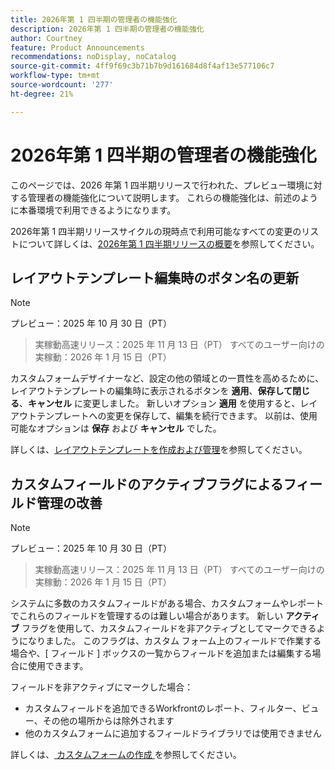 ```yaml
---
title: 2026年第 1 四半期の管理者の機能強化
description: 2026年第 1 四半期の管理者の機能強化
author: Courtney
feature: Product Announcements
recommendations: noDisplay, noCatalog
source-git-commit: 4ff9f69c3b71b7b9d161684d8f4af13e577106c7
workflow-type: tm+mt
source-wordcount: '277'
ht-degree: 21%

---
```


# 2026年第 1 四半期の管理者の機能強化

このページでは、2026 年第 1 四半期リリースで行われた、プレビュー環境に対する管理者の機能強化について説明します。 これらの機能強化は、前述のように本番環境で利用できるようになります。

2026年第 1 四半期リリースサイクルの現時点で利用可能なすべての変更のリストについて詳しくは、[2026年第 1 四半期リリースの概要](/help/quicksilver/product-announcements/product-releases/26-q1-release-activity/26-q1-release-overview.md)を参照してください。


## レイアウトテンプレート編集時のボタン名の更新

>[!NOTE]
>
>プレビュー：2025 年 10 月 30 日（PT）
>>実稼動高速リリース：2025 年 11 月 13 日（PT）
>>すべてのユーザー向けの実稼動：2026 年 1 月 15 日（PT）

カスタムフォームデザイナーなど、設定の他の領域との一貫性を高めるために、レイアウトテンプレートの編集時に表示されるボタンを **適用**、**保存して閉じる**、**キャンセル** に変更しました。 新しいオプション **適用** を使用すると、レイアウトテンプレートへの変更を保存して、編集を続行できます。 以前は、使用可能なオプションは **保存** および **キャンセル** でした。

詳しくは、[レイアウトテンプレートを作成および管理](/help/quicksilver/administration-and-setup/customize-workfront/use-layout-templates/create-and-manage-layout-templates.md)を参照してください。


## カスタムフィールドのアクティブフラグによるフィールド管理の改善

>[!NOTE]
>
>プレビュー：2025 年 10 月 30 日（PT）
>>実稼動高速リリース：2025 年 11 月 13 日（PT）
>>すべてのユーザー向けの実稼動：2026 年 1 月 15 日（PT）

システムに多数のカスタムフィールドがある場合、カスタムフォームやレポートでこれらのフィールドを管理するのは難しい場合があります。 新しい **アクティブ** フラグを使用して、カスタムフィールドを非アクティブとしてマークできるようになりました。 このフラグは、カスタム フォーム上のフィールドで作業する場合や、[ フィールド ] ボックスの一覧からフィールドを追加または編集する場合に使用できます。

フィールドを非アクティブにマークした場合：

* カスタムフィールドを追加できるWorkfrontのレポート、フィルター、ビュー、その他の場所からは除外されます
* 他のカスタムフォームに追加するフィールドライブラリでは使用できません

詳しくは、[ カスタムフォームの作成 ](/help/quicksilver/administration-and-setup/customize-workfront/create-manage-custom-forms/form-designer/design-a-form/design-a-form.md) を参照してください。